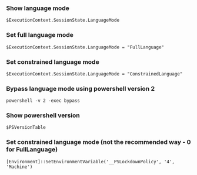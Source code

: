 ### Show language mode 
```
$ExecutionContext.SessionState.LanguageMode
```

### Set full language mode
```
$ExecutionContext.SessionState.LanguageMode = "FullLanguage"
```

### Set constrained language mode
```
$ExecutionContext.SessionState.LanguageMode = "ConstrainedLanguage"
```

### Bypass language mode using powershell version 2
```
powershell -v 2 -exec bypass
```

### Show powershell version
```
$PSVersionTable
```

### Set constrained language mode (not the recommended way - 0 for FullLanguage)
```
[Environment]::SetEnvironmentVariable('__PSLockdownPolicy', '4', 'Machine')
```

